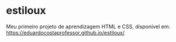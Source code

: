 # estiloux
Meu primeiro projeto de aprendizagem HTML e CSS, disponível em: https://eduardocostaprofessor.github.io/estiloux/
